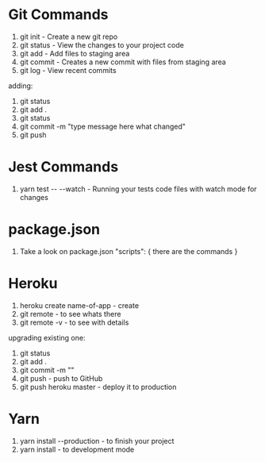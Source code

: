 # Git Commands
1. git init - Create a new git repo
2. git status - View the changes to your project code
3. git add - Add files to staging area
4. git commit - Creates a new commit with files from staging area
5. git log - View recent commits

adding:
1. git status
2. git add .
3. git status
4. git commit -m "type message here what changed"
5. git push

# Jest Commands
1. yarn test -- --watch - Running your tests code files with watch mode for changes

# package.json
1. Take a look on package.json "scripts": {
    there are the commands
}

# Heroku
1. heroku create name-of-app - create
2. git remote - to see whats there
3. git remote -v - to see with details

upgrading existing one:
1. git status
2. git add .
3. git commit -m ""
4. git push - push to GitHub
5. git push heroku master - deploy it to production

# Yarn
1. yarn install --production - to finish your project
2. yarn install - to development mode